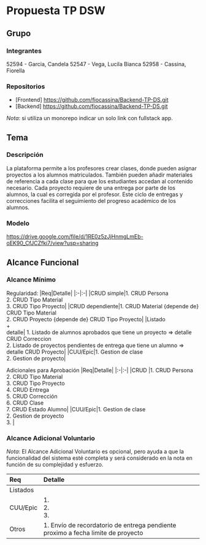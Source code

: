 # Propuesta TP DSW

## Grupo
### Integrantes
52594 - Garcia, Candela
52547 - Vega, Lucila Bianca
52958 - Cassina, Fiorella

### Repositorios
* [Frontend] https://github.com/fiocassina/Backend-TP-DS.git
* [Backend] https://github.com/fiocassina/Backend-TP-DS.git

*Nota*: si utiliza un monorepo indicar un solo link con fullstack app.

## Tema
### Descripción
La plataforma permite a los profesores crear clases, donde pueden asignar proyectos a los alumnos matriculados. También pueden añadir materiales de referencia a cada clase para que los estudiantes accedan al contenido necesario. Cada proyecto requiere de una entrega por parte de los alumnos, la cual es corregida por el profesor. Este ciclo de entregas y correcciones facilita el seguimiento del progreso académico de los alumnos.


### Modelo
https://drive.google.com/file/d/1RE0z5zJjHnmgLmEb-oEK90_CfJCZfki7/view?usp=sharing

## Alcance Funcional 

### Alcance Mínimo
Regularidad:
|Req|Detalle|
|:-|:-|
|CRUD simple|1. CRUD Persona<br>2. CRUD Tipo Material<br>3. CRUD Tipo Proyecto|
|CRUD dependiente|1. CRUD Material {depende de} CRUD Tipo Material<br>2. CRUD Proyecto {depende de} CRUD Tipo Proyecto|
|Listado<br>+<br>detalle| 1. Listado de alumnos aprobados que tiene un proyecto => detalle CRUD Correccion <br> 2. Listado de proyectos pendientes de entrega que tiene un alumno => detalle CRUD Proyecto|
|CUU/Epic|1. Gestion de clase<br>2. Gestion de proyecto|

Adicionales para Aprobación
|Req|Detalle|
|:-|:-|
|CRUD |1. CRUD Persona<br>2. CRUD Tipo Material<br>3. CRUD Tipo Proyecto<br>4. CRUD Entrega<br>5. CRUD Corrección<br>6. CRUD Clase<br>7. CRUD Estado Alumno|
|CUU/Epic|1. Gestion de clase<br>2. Gestion de proyecto <br>3. |


### Alcance Adicional Voluntario

*Nota*: El Alcance Adicional Voluntario es opcional, pero ayuda a que la funcionalidad del sistema esté completa y será considerado en la nota en función de su complejidad y esfuerzo.

|Req|Detalle|
|:-|:-|
|Listados | |
|CUU/Epic|1. <br>2. <br>3. |
|Otros|1. Envío de recordatorio de entrega pendiente proximo a fecha limite de proyecto|

